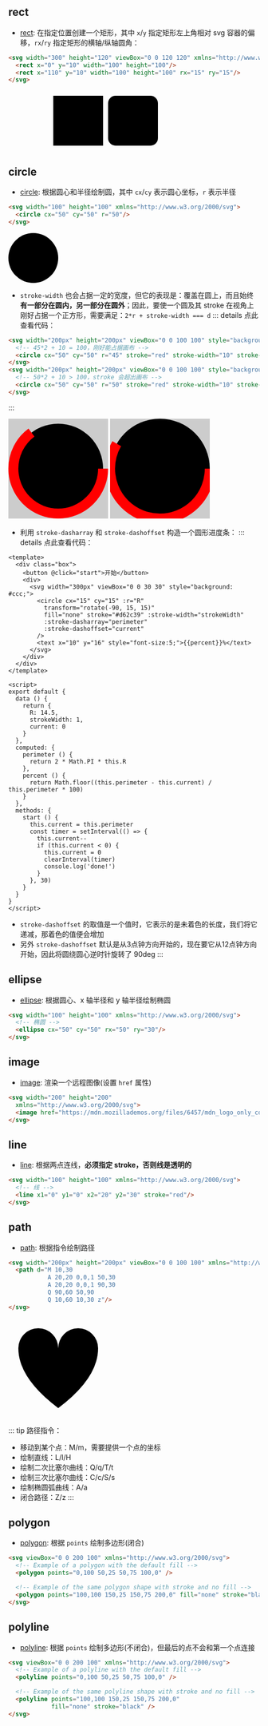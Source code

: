 ## rect

+ [rect](https://developer.mozilla.org/en-US/docs/Web/SVG/Element/rect): 在指定位置创建一个矩形，其中 `x`/`y` 指定矩形左上角相对 svg 容器的偏移，`rx`/`ry` 指定矩形的横轴/纵轴圆角：
```html
<svg width="300" height="120" viewBox="0 0 120 120" xmlns="http://www.w3.org/2000/svg">
  <rect x="0" y="10" width="100" height="100"/>
  <rect x="110" y="10" width="100" height="100" rx="15" ry="15"/>
</svg>
```

<Base-SvgDemo>
  <svg width="300" height="120" viewBox="0 0 120 120" xmlns="http://www.w3.org/2000/svg">
    <rect x="0" y="10" width="100" height="100"/>
    <rect x="110" y="10" width="100" height="100" rx="15" ry="15"/>
  </svg>
</Base-SvgDemo>




## circle

+ [circle](https://developer.mozilla.org/en-US/docs/Web/SVG/Element/circle): 根据圆心和半径绘制圆，其中 `cx`/`cy` 表示圆心坐标，`r` 表示半径
```html
<svg width="100" height="100" xmlns="http://www.w3.org/2000/svg">
  <circle cx="50" cy="50" r="50"/>
</svg>
```

<Base-SvgDemo>
  <svg width="100" height="100" xmlns="http://www.w3.org/2000/svg">
    <circle cx="50" cy="50" r="50"/>
  </svg>
</Base-SvgDemo>

+ `stroke-width` 也会占据一定的宽度，但它的表现是：覆盖在圆上，而且始终**有一部分在圆内，另一部分在圆外**；因此，要使一个圆及其 stroke 在视角上刚好占据一个正方形，需要满足：`2*r + stroke-width === d`
::: details 点此查看代码：
```html
<svg width="200px" height="200px" viewBox="0 0 100 100" style="background: #ccc;">
  <!-- 45*2 + 10 = 100，刚好能占据画布 -->
  <circle cx="50" cy="50" r="45" stroke="red" stroke-width="10" stroke-dasharray="283" stroke-dashoffset="100"></circle>
</svg>
<svg width="200px" height="200px" viewBox="0 0 100 100" style="background: #ccc;">
  <!-- 50*2 + 10 > 100，stroke 会超出画布 -->
  <circle cx="50" cy="50" r="50" stroke="red" stroke-width="10" stroke-dasharray="283" stroke-dashoffset="100"></circle>
</svg>
```
:::

<Base-SvgDemo>
  <svg width="200px" height="200px" viewBox="0 0 100 100" style="background: #ccc;">
    <circle cx="50" cy="50" r="45" stroke="red" stroke-width="10" stroke-dasharray="283" stroke-dashoffset="100"></circle>
  </svg>
  <svg width="200px" height="200px" viewBox="0 0 100 100" style="background: #ccc;">
    <circle cx="50" cy="50" r="50" stroke="red" stroke-width="10" stroke-dasharray="283" stroke-dashoffset="100"></circle>
  </svg>
</Base-SvgDemo>

+ 利用 `stroke-dasharray` 和 `stroke-dashoffset` 构造一个圆形进度条：
::: details 点此查看代码：
```vue
<template>
  <div class="box">
    <button @click="start">开始</button>
    <div>
      <svg width="300px" viewBox="0 0 30 30" style="background: #ccc;">
        <circle cx="15" cy="15" :r="R"
          transform="rotate(-90, 15, 15)"
          fill="none" stroke="#d62c39" :stroke-width="strokeWidth"
          :stroke-dasharray="perimeter"
          :stroke-dashoffset="current"
        />
        <text x="10" y="16" style="font-size:5;">{{percent}}%</text>
      </svg>
    </div>
  </div>
</template>

<script>
export default {
  data () {
    return {
      R: 14.5,
      strokeWidth: 1,
      current: 0
    }
  },
  computed: {
    perimeter () {
      return 2 * Math.PI * this.R
    },
    percent () {
      return Math.floor((this.perimeter - this.current) / this.perimeter * 100)
    }
  },
  methods: {
    start () {
      this.current = this.perimeter
      const timer = setInterval(() => {
        this.current--
        if (this.current < 0) {
          this.current = 0
          clearInterval(timer)
          console.log('done!')
        }
      }, 30)
    }
  }
}
</script>
```
+ `stroke-dashoffset` 的取值是一个值时，它表示的是未着色的长度，我们将它递减，那着色的值便会增加
+ 另外 `stroke-dashoffset` 默认是从3点钟方向开始的，现在要它从12点钟方向开始，因此将圆绕圆心逆时针旋转了 90deg
:::

<Demo-SvgProgress></Demo-SvgProgress>




## ellipse

+ [ellipse](https://developer.mozilla.org/en-US/docs/Web/SVG/Element/ellipse): 根据圆心、x 轴半径和 y 轴半径绘制椭圆
```html
<svg width="100" height="100" xmlns="http://www.w3.org/2000/svg">
  <!-- 椭圆 -->
  <ellipse cx="50" cy="50" rx="50" ry="30"/>
</svg>
```


## image

+ [image](https://developer.mozilla.org/en-US/docs/Web/SVG/Element/image): 渲染一个远程图像(设置 `href` 属性)
```html
<svg width="200" height="200"
  xmlns="http://www.w3.org/2000/svg">       
  <image href="https://mdn.mozillademos.org/files/6457/mdn_logo_only_color.png" height="200" width="200"/>
</svg>
```


## line

+ [line](https://developer.mozilla.org/en-US/docs/Web/SVG/Element/line): 根据两点连线，**必须指定 stroke，否则线是透明的**
```html
<svg width="100" height="100" xmlns="http://www.w3.org/2000/svg">
  <!-- 线 -->
  <line x1="0" y1="0" x2="20" y2="30" stroke="red"/>
</svg>
```


## path

+ [path](https://developer.mozilla.org/en-US/docs/Web/SVG/Element/path): 根据指令绘制路径
```html
<svg width="200px" height="200px" viewBox="0 0 100 100" xmlns="http://www.w3.org/2000/svg">
  <path d="M 10,30
           A 20,20 0,0,1 50,30
           A 20,20 0,0,1 90,30
           Q 90,60 50,90
           Q 10,60 10,30 z"/>
</svg>
```

<Base-SvgDemo>
  <svg width="200px" height="200px" viewBox="0 0 100 100" xmlns="http://www.w3.org/2000/svg">
    <path d="M 10,30
            A 20,20 0,0,1 50,30
            A 20,20 0,0,1 90,30
            Q 90,60 50,90
            Q 10,60 10,30 z"/>
  </svg>
</Base-SvgDemo>

::: tip 路径指令：
+ 移动到某个点：M/m，需要提供一个点的坐标
+ 绘制直线：L/l/H
+ 绘制二次比塞尔曲线：Q/q/T/t
+ 绘制三次比塞尔曲线：C/c/S/s
+ 绘制椭圆弧曲线：A/a
+ 闭合路径：Z/z
:::




## polygon

+ [polygon](https://developer.mozilla.org/en-US/docs/Web/SVG/Element/polygon): 根据 `points` 绘制多边形(闭合)
```html
<svg viewBox="0 0 200 100" xmlns="http://www.w3.org/2000/svg">
  <!-- Example of a polygon with the default fill -->
  <polygon points="0,100 50,25 50,75 100,0" />

  <!-- Example of the same polygon shape with stroke and no fill -->
  <polygon points="100,100 150,25 150,75 200,0" fill="none" stroke="black" />
</svg>
```




## polyline

+ [polyline](https://developer.mozilla.org/en-US/docs/Web/SVG/Element/polyline): 根据 `points` 绘制多边形(不闭合)，但最后的点不会和第一个点连接
```html
<svg viewBox="0 0 200 100" xmlns="http://www.w3.org/2000/svg">
  <!-- Example of a polyline with the default fill -->
  <polyline points="0,100 50,25 50,75 100,0" />

  <!-- Example of the same polyline shape with stroke and no fill -->
  <polyline points="100,100 150,25 150,75 200,0"
            fill="none" stroke="black" />
</svg>
```
